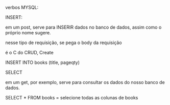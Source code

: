 verbos MYSQL:

INSERT:

em um post, serve para INSERIR dados no banco de dados, assim como o próprio nome sugere.

nesse tipo de requisição, se pega o body da requisição

é o C do CRUD, Create

INSERT INTO books (title, pageqty)


SELECT

em um get, por exemplo, serve para consultar os dados do nosso banco de dados.

SELECT * FROM books = selecione todas as colunas de books


